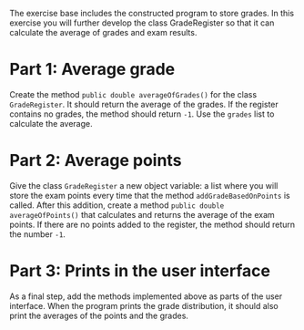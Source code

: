 The exercise base includes the constructed program to store grades. In this exercise you will further develop the class GradeRegister so that it can calculate the average of grades and exam results.

# Part 1: Average grade
Create the method `public double averageOfGrades()` for the class `GradeRegister`. It should return the average of the grades. If the register contains no grades, the method should return `-1`. Use the `grades` list to calculate the average.


# Part 2: Average points
Give the class `GradeRegister` a new object variable: a list where you will store the exam points every time that the method `addGradeBasedOnPoints` is called. After this addition, create a method `public double averageOfPoints()` that calculates and returns the average of the exam points. If there are no points added to the register, the method should return the number `-1`.


# Part 3: Prints in the user interface
As a final step, add the methods implemented above as parts of the user interface. When the program prints the grade distribution, it should also print the averages of the points and the grades.